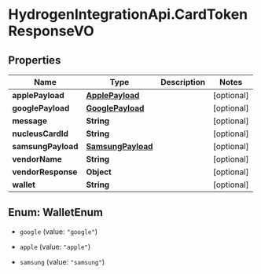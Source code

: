 # HydrogenIntegrationApi.CardTokenResponseVO

## Properties
Name | Type | Description | Notes
------------ | ------------- | ------------- | -------------
**applePayload** | [**ApplePayload**](ApplePayload.md) |  | [optional] 
**googlePayload** | [**GooglePayload**](GooglePayload.md) |  | [optional] 
**message** | **String** |  | [optional] 
**nucleusCardId** | **String** |  | [optional] 
**samsungPayload** | [**SamsungPayload**](SamsungPayload.md) |  | [optional] 
**vendorName** | **String** |  | [optional] 
**vendorResponse** | **Object** |  | [optional] 
**wallet** | **String** |  | [optional] 


<a name="WalletEnum"></a>
## Enum: WalletEnum


* `google` (value: `"google"`)

* `apple` (value: `"apple"`)

* `samsung` (value: `"samsung"`)




